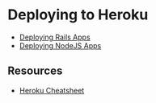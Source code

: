 # Deploying to Heroku

* [Deploying Rails Apps](readme-rails.md)
* [Deploying NodeJS Apps](readme-nodejs.md)

## Resources

* [Heroku Cheatsheet](heroku-cheatsheet.md)
